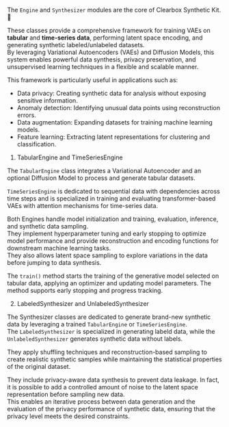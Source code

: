 The `Engine` and `Synthesizer` modules are the core of Clearbox Synthetic Kit. 🚀

These classes provide a comprehensive framework for training VAEs on **tabular** and **time-series data**, performing latent space encoding, and generating synthetic labeled/unlabeled datasets.\
By leveraging Variational Autoencoders (VAEs) and Diffusion Models, this system enables powerful data synthesis, privacy preservation, and unsupervised learning techniques in a flexible and scalable manner. 

This framework is particularly useful in applications such as:

- Data privacy: Creating synthetic data for analysis without exposing sensitive information.
- Anomaly detection: Identifying unusual data points using reconstruction errors.
- Data augmentation: Expanding datasets for training machine learning models.
- Feature learning: Extracting latent representations for clustering and classification.

1. TabularEngine and TimeSeriesEngine

The `TabularEngine` class integrates a Variational Autoencoder and an optional Diffusion Model to process and generate tabular datasets. 

`TimeSeriesEngine` is dedicated to sequential data with dependencies across time steps and is specialized in training and evaluating transformer-based VAEs with attention mechanisms for time-series data.

Both Engines handle model initialization and training, evaluation, inference, and synthetic data sampling.\
They implement hyperparameter tuning and early stopping to optimize model performance and provide reconstruction and encoding functions for downstream machine learning tasks.\
They also allows latent space sampling to explore variations in the data before jumping to data synthesis.

The `train()` method starts the training of the generative model selected on tabular data, applying an optimizer and updating model parameters. The method supports early stopping and progress tracking.

2. LabeledSynthesizer and UnlabeledSynthesizer

The Synthesizer classes are dedicated to generate brand-new synthetic data by leveraging a trained `TabularEngine` or `TimeSeriesEngine`.\
The `LabeledSynthesizer` is specialized in generating labeld data, while the `UnlabeledSynthesizer` generates synthetic data without labels.

They apply shuffling techniques and reconstruction-based sampling to create realistic synthetic samples while maintaining the statistical properties of the original dataset.

They include privacy-aware data synthesis to prevent data leakage. In fact, it is possible to add a controlled amount of noise to the latent space representation before sampling new data.\
This enables an iterative process between data generation and the evaluation of the privacy performance of synthetic data, ensuring that the privacy level meets the desired constraints.
